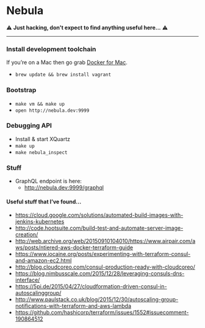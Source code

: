 # Nebula

:warning: **Just hacking, don't expect to find anything useful here...** :warning:

***

### Install development toolchain

If you’re on a Mac then go grab [Docker for Mac](https://docs.docker.com/engine/installation/mac/).

- `brew update && brew install vagrant`

### Bootstrap

- `make vm && make up`
- `open http://nebula.dev:9999`

### Debugging API

- Install & start XQuartz
- `make up`
- `make nebula_inspect`


### Stuff

- GraphQL endpoint is here:
    - http://nebula.dev:9999/graphql

#### Useful stuff that I’ve found...

- https://cloud.google.com/solutions/automated-build-images-with-jenkins-kubernetes
- http://code.hootsuite.com/build-test-and-automate-server-image-creation/
- http://web.archive.org/web/20150910104010/https://www.airpair.com/aws/posts/ntiered-aws-docker-terraform-guide
- https://www.iocaine.org/posts/experimenting-with-terraform-consul-and-amazon-ec2.html
- http://blog.cloudcoreo.com/consul-production-ready-with-cloudcoreo/
- https://blog.nimbusscale.com/2015/12/28/leveraging-consuls-dns-interface/
- https://5pi.de/2015/04/27/cloudformation-driven-consul-in-autoscalinggroup/
- http://www.paulstack.co.uk/blog/2015/12/30/autoscaling-group-notifications-with-terraform-and-aws-lambda
- https://github.com/hashicorp/terraform/issues/1552#issuecomment-190864512
